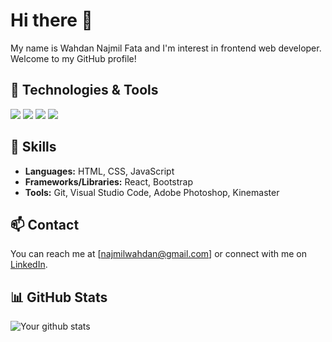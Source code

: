 # Hi there 👋

My name is Wahdan Najmil Fata and I'm interest in frontend web developer. Welcome to my GitHub profile!

## 🔧 Technologies & Tools

![](https://img.shields.io/%20Windows-informational?style=flat&logo=windows&logoColor=white&color=2bbc8a)
![](https://img.shields.io/badge/Editor-Visual%20Studio%20Code-informational?style=flat&logo=visual-studio-code&logoColor=white&color=2bbc8a)
![](https://img.shields.io/badge/Code-JavaScript%20|%20Python-informational?style=flat&logo=python&logoColor=white&color=2bbc8a)
![](https://img.shields.io/badge/Tools-React%20&logoColor=white&color=2bbc8a)

## 🚀 Skills

- **Languages:** HTML, CSS, JavaScript
- **Frameworks/Libraries:** React, Bootstrap
- **Tools:** Git, Visual Studio Code, Adobe Photoshop, Kinemaster
## 📫 Contact

You can reach me at [najmilwahdan@gmail.com] or connect with me on [LinkedIn](https://www.linkedin.com/in/[https://www.linkedin.com/in/wahdan-najmil-fata-949aa825a/]).

## 📊 GitHub Stats

![Your github stats](https://github-readme-stats.vercel.app/api?username=Wahdannajmil&show_icons=true)

